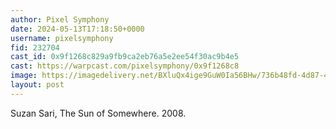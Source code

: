```yaml
---
author: Pixel Symphony
date: 2024-05-13T17:18:50+0000
username: pixelsymphony
fid: 232704
cast_id: 0x9f1268c829a9fb9ca2eb76a5e2ee54f30ac9b4e5
cast: https://warpcast.com/pixelsymphony/0x9f1268c8
image: https://imagedelivery.net/BXluQx4ige9GuW0Ia56BHw/736b48fd-4d87-4a5b-8016-c13007a1b600/original
layout: post
---
```

Suzan Sari, The Sun of Somewhere. 2008.  

<img src='https://imagedelivery.net/BXluQx4ige9GuW0Ia56BHw/736b48fd-4d87-4a5b-8016-c13007a1b600/original' alt='' referrerpolicy='no-referrer'/>